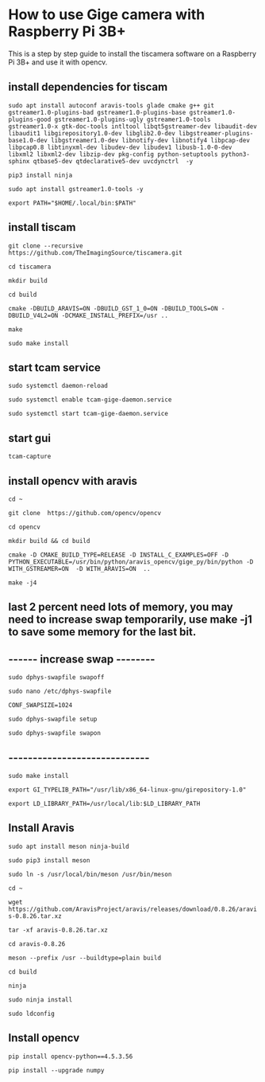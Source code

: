# How to use Gige camera with Raspberry Pi 3B+

This is a step by step guide to install the tiscamera software on a Raspberry Pi 3B+ and use it with opencv.

## install dependencies for tiscam

`sudo apt install autoconf aravis-tools glade cmake g++ git gstreamer1.0-plugins-bad gstreamer1.0-plugins-base gstreamer1.0-plugins-good gstreamer1.0-plugins-ugly gstreamer1.0-tools gstreamer1.0-x gtk-doc-tools intltool libqt5gstreamer-dev libaudit-dev libaudit1 libgirepository1.0-dev libglib2.0-dev libgstreamer-plugins-base1.0-dev libgstreamer1.0-dev libnotify-dev libnotify4 libpcap-dev libpcap0.8 libtinyxml-dev libudev-dev libudev1 libusb-1.0-0-dev libxml2 libxml2-dev libzip-dev pkg-config python-setuptools python3-sphinx qtbase5-dev qtdeclarative5-dev uvcdynctrl  -y`

`pip3 install ninja`

`sudo apt install gstreamer1.0-tools -y`

`export PATH="$HOME/.local/bin:$PATH"`

## install tiscam

`git clone --recursive https://github.com/TheImagingSource/tiscamera.git`

`cd tiscamera`

`mkdir build`

`cd build`

`cmake -DBUILD_ARAVIS=ON -DBUILD_GST_1_0=ON -DBUILD_TOOLS=ON -DBUILD_V4L2=ON -DCMAKE_INSTALL_PREFIX=/usr ..`

`make`

`sudo make install`

## start tcam service

`sudo systemctl daemon-reload`

`sudo systemctl enable tcam-gige-daemon.service`

`sudo systemctl start tcam-gige-daemon.service`

## start gui

`tcam-capture`

## install opencv with aravis

`cd ~`

`git clone  https://github.com/opencv/opencv`

`cd opencv`

`mkdir build && cd build`

`cmake -D CMAKE_BUILD_TYPE=RELEASE -D INSTALL_C_EXAMPLES=OFF -D PYTHON_EXECUTABLE=/usr/bin/python/aravis_opencv/gige_py/bin/python -D WITH_GSTREAMER=ON  -D WITH_ARAVIS=ON  ..`

`make -j4`

## last 2 percent need lots of memory, you may need to increase swap temporarily, use make -j1 to save some memory for the last bit.

## ------ increase swap --------

`sudo dphys-swapfile swapoff`

`sudo nano /etc/dphys-swapfile`

`CONF_SWAPSIZE=1024`

`sudo dphys-swapfile setup`

`sudo dphys-swapfile swapon`

## -----------------------------

`sudo make install`

`export GI_TYPELIB_PATH="/usr/lib/x86_64-linux-gnu/girepository-1.0"`

`export LD_LIBRARY_PATH=/usr/local/lib:$LD_LIBRARY_PATH`

## Install Aravis

`sudo apt install meson ninja-build`

`sudo pip3 install meson`

`sudo ln -s /usr/local/bin/meson /usr/bin/meson`

`cd ~`

`wget https://github.com/AravisProject/aravis/releases/download/0.8.26/aravis-0.8.26.tar.xz`

`tar -xf aravis-0.8.26.tar.xz`

`cd aravis-0.8.26`

`meson --prefix /usr --buildtype=plain build`

`cd build`

`ninja`

`sudo ninja install`

`sudo ldconfig `

## Install opencv

`pip install opencv-python==4.5.3.56`

`pip install --upgrade numpy`
